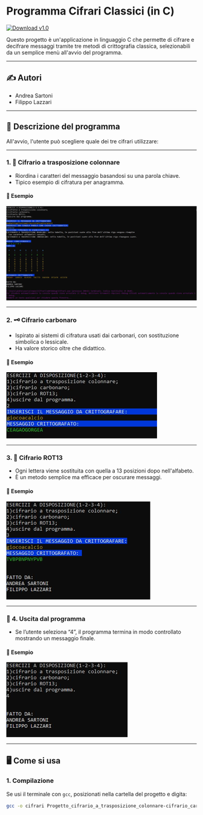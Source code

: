 # Programma Cifrari Classici (in C)

[![Download v1.0](https://img.shields.io/github/v/release/andreee5/Progetto_cifrari_in_C?label=Download%20v1.0)](https://github.com/andreee5/Progetto_cifrari_in_C/releases/latest)

Questo progetto è un'applicazione in linguaggio C che permette di cifrare e decifrare messaggi tramite tre metodi di crittografia classica, selezionabili da un semplice menù all'avvio del programma.

---

## ✍️ Autori

- Andrea Sartoni
- Filippo Lazzari

---

## 🔐 Descrizione del programma

All'avvio, l'utente può scegliere quale dei tre cifrari utilizzare:

---

### 1. 🧩 **Cifrario a trasposizione colonnare**
- Riordina i caratteri del messaggio basandosi su una parola chiave.
- Tipico esempio di cifratura per anagramma.

#### 📸 Esempio
![Cifrario a trasposizione colonnare](screenshot_cifrario_a_trasposizione_colonnare.JPG)

---

### 2. 🗝️ **Cifrario carbonaro**
- Ispirato ai sistemi di cifratura usati dai carbonari, con sostituzione simbolica o lessicale.
- Ha valore storico oltre che didattico.

#### 📸 Esempio
![Cifrario carbonaro](screenshot_cifrario_carbonaro.JPG)

---

### 3. 🔄 **Cifrario ROT13**
- Ogni lettera viene sostituita con quella a 13 posizioni dopo nell'alfabeto.
- È un metodo semplice ma efficace per oscurare messaggi.

#### 📸 Esempio
![Cifrario ROT13](screenshot_cifrario_ROT13.JPG)

---

### 🛑 4. Uscita dal programma
- Se l’utente seleziona “4”, il programma termina in modo controllato mostrando un messaggio finale.

#### 📸 Esempio
![Uscita dal programma](screenshot_cifrario_uscita_dal_programma.JPG)

---

## 🖥️ Come si usa

### 1. Compilazione

Se usi il terminale con `gcc`, posizionati nella cartella del progetto e digita:

```bash
gcc -o cifrari Progetto_cifrario_a_trasposizione_colonnare-cifrario_carbonaro-cifrario_ROT13.c
